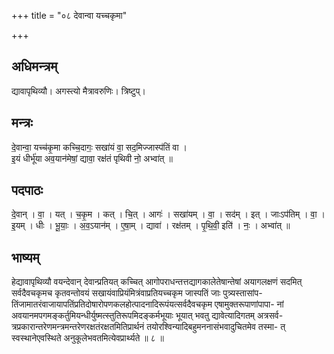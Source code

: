 +++
title = "०८ देवान्वा यच्चकृमा"

+++
## अधिमन्त्रम्
द्यावापृथिव्यौ। अगस्त्यो मैत्रावरुणिः। त्रिष्टुप्।

## मन्त्रः
दे॒वान्वा॒ यच्च॑कृ॒मा कच्चि॒दागः॒ सखा॑यं वा॒ सद॒मिज्जास्प॑तिं वा ।  
इ॒यं धीर्भू॑या अव॒यान॑मेषां॒ द्यावा॒ रक्ष॑तं पृथिवी नो॒ अभ्वा॑त् ॥

## पदपाठः
दे॒वान् । वा॒ । यत् । च॒कृ॒म । कत् । चि॒त् । आगः॑ । सखा॑यम् । वा॒ । सद॑म् । इत् । जाःऽप॑तिम् । वा॒ ।  
इ॒यम् । धीः । भू॒याः॒ । अ॒व॒ऽयान॑म् । ए॒षा॒म् । द्यावा॑ । रक्ष॑तम् । पृ॒थि॒वी॒ इति॑ । नः॒ । अभ्वा॑त् ॥

## भाष्यम्
हेद्यावापृथिव्यौ वयन्देवान् देवान्प्रतियत् कच्चित् आगोपराधन्तत्तद्यागकालेतेषान्तेषां अयागलक्षणं सदमित् सर्वदैवचकृमच कृतवन्तोवयं सखायंवाप्रियंमित्रंवाप्रतियच्चकृम जास्पतिं जाः पुत्र्यस्तासांप- तिंजामातरंवाजायापतिंप्रतिदोषारोपणकलहोत्पादनादिरूपंयत्सर्वदैवचकृम एषामुक्तरूपाणांपापा- नां अवयानमपगमङ्कर्तुमियन्धीर्युष्मत्स्तुतिरूपमिदङ्कर्मभूयाः भूयात् भवतु द्यावेत्यादिगतम् अत्रसर्व- त्रप्रकारान्तरेणमन्त्रमन्तरेणरक्षतंरक्षतमितिप्रार्थनं तयोरश्विन्यादिबहुमननासंभवादुचितमेव तस्मा- त् स्वस्थानेएवस्थिते अनुकूलेभवतमित्येवप्रार्थ्यते ॥ ८ ॥